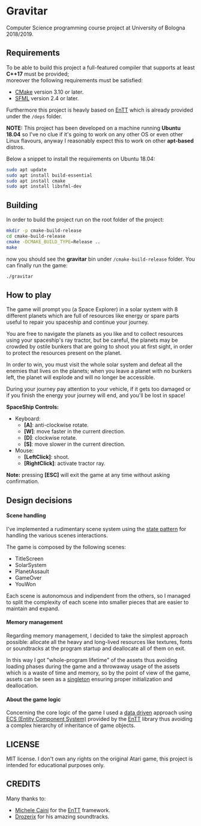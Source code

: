 # Gravitar

Computer Science programming course project at University of Bologna 2018/2019.

## Requirements

To be able to build this project a full-featured compiler that supports at least **C++17** must be provided;  
moreover the following requirements must be satisfied:

 - [CMake](https://cmake.org) version 3.10 or later.
 - [SFML](https://www.sfml-dev.org/index.php) version 2.4 or later.

Furthermore this project is heavly based on [EnTT](https://github.com/skypjack/entt) which is already provided under the `/deps` folder.

**NOTE:** This project has been developed on a machine running **Ubuntu 18.04** so I've no clue if it's going to work on 
any other OS or even other Linux flavours, anyway I reasonably expect this to work on other **apt-based** distros.

Below a snippet to install the requirements on Ubuntu 18.04:

```bash
sudo apt update
sudo apt install build-essential
sudo apt install cmake
sudo apt install libsfml-dev
```

## Building

In order to build the project run on the root folder of the project:

```bash
mkdir -p cmake-build-release
cd cmake-build-release
cmake -DCMAKE_BUILD_TYPE=Release ..
make
```

now you should see the **gravitar** bin under `/cmake-build-release` folder.
You can finally run the game:

```bash
./gravitar
```

## How to play

The game will prompt you (a Space Explorer) in a solar system with 8 different planets which 
are full of resources like energy or spare parts useful to repair you spaceship and continue your journey.

You are free to navigate the planets as you like and to collect resources using your 
spaceship's ray tractor, but be careful, the planets may be crowded by ostile bunkers 
that are going to shoot you at first sight, in order to protect the resources present on the planet.

In order to win, you must visit the whole solar system and defeat all the enemies that lives on the planets;
when you leave a planet with no bunkers left, the planet will explode and will no longer be accessible.

During your journey pay attention to your vehicle, if it gets too damaged or if you finish the energy your 
journey will end, and you'll be lost in space!

**SpaceShip Controls:**

+ Keyboard:
  - **[A]**: anti-clockwise rotate.
  - **[W]**: move faster in the current direction.
  - **[D]**: clockwise rotate.
  - **[S]**: move slower in the current direction.
+ Mouse:
  - **[LeftClick]**: shoot.
  - **[RightClick]**: activate tractor ray.

**Note:** pressing **[ESC]** will exit the game at any time without asking confirmation.

## Design decisions

#### Scene handling

I've implemented a rudimentary scene system using the [state pattern](https://en.wikipedia.org/wiki/State_pattern) for handling the various scenes interactions.

The game is composed by the following scenes:

- TitleScreen
- SolarSystem
- PlanetAssault
- GameOver
- YouWon

Each scene is autonomous and indipendent from the others, so I managed to split 
the complexity of each scene into smaller pieces that are easier to maintain and expand.

#### Memory management

Regarding memory management, I decided to take the simplest approach possible: allocate all the heavy and long-lived resources like textures, fonts or soundtracks at the program startup and deallocate all of them on exit.

In this way I got "whole-program lifetime" of the assets thus avoiding loading phases during the game and a throwaway 
usage of the assets which is a waste of time and memory, so by the point of view of the game, assets can be seen as a [singleton](https://en.wikipedia.org/wiki/Singleton_pattern) ensuring proper initialization and deallocation.

#### About the game logic

Concerning the core logic of the game I used a [data driven](https://en.wikipedia.org/wiki/Data-driven_programming) 
approach using [ECS (Entity Component System)](https://en.wikipedia.org/wiki/Entity_component_system) provided by the 
[EnTT](https://github.com/skypjack/entt) library thus avoiding a complex hierarchy of inheritance of game objects.

## LICENSE

MIT license.
I don't own any rights on the original Atari game, this project is intended for educational purposes only.

## CREDITS

Many thanks to:
- [Michele Caini](https://github.com/skypjack) for the [EnTT](https://github.com/skypjack/entt) framework. 
- [Drozerix](https://modarchive.org/index.php?request=view_profile&query=84702) for his amazing soundtracks.
